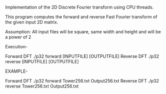 Implementation of the 2D Discrete Fourier transform using CPU threads.

This program computes the forward and reverse Fast Fourier transform of the given input 2D matrix.

Assumption: All input files will be square, same width and height and will be a power of 2

Execution-

Forward DFT
./p32 forward [INPUTFILE] [OUTPUTFILE]
Reverse DFT
./p32 reverse [INPUTFILE] [OUTPUTFILE]

EXAMPLE-

Forward DFT
./p32 forward Tower256.txt Output256.txt
Reverse DFT
./p32 reverse Tower256.txt Output256.txt

